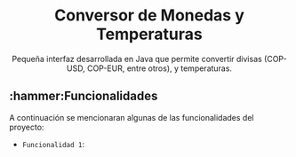 <h1 align="center"> Conversor de Monedas y Temperaturas </h1>
<div align="center">Pequeña interfaz desarrollada en Java que permite convertir divisas (COP-USD, COP-EUR, entre otros), y temperaturas.</div>

<h2> :hammer:Funcionalidades </h2>
<div>A continuación se mencionaran algunas de las funcionalidades del proyecto:</div>

- `Funcionalidad 1`: 

